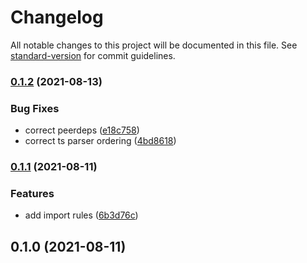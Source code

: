 # Changelog

All notable changes to this project will be documented in this file. See [standard-version](https://github.com/conventional-changelog/standard-version) for commit guidelines.

### [0.1.2](https://github.com/application-research/eslint-config/compare/v0.1.1...v0.1.2) (2021-08-13)


### Bug Fixes

* correct peerdeps ([e18c758](https://github.com/application-research/eslint-config/commit/e18c758bedc422f453706487af9fc110f9151ff5))
* correct ts parser ordering ([4bd8618](https://github.com/application-research/eslint-config/commit/4bd861825a52de96b48fa8bdb934546d66612f39))

### [0.1.1](https://github.com/application-research/eslint-config/compare/v0.1.0...v0.1.1) (2021-08-11)


### Features

* add import rules ([6b3d76c](https://github.com/application-research/eslint-config/commit/6b3d76c249c6d1ec7eac3fb3329dd8819f16344d))

## 0.1.0 (2021-08-11)
